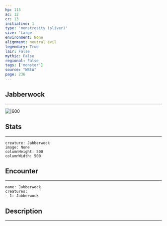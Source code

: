 ```yaml
---
hp: 115
ac: 12
cr: 13
initiative: 1
type: 'monstrosity (sliver)'    
size: 'Large'
environment: None
alignment: neutral evil
legendary: True
lair: False
mythic: False
regional: False
tags: ['monster']
source: "WBtW"
page: 236
---
```


## Jabberwock
---

![|600](D:/Program%20Files/5e.tools/img/bestiary/WBtW/Jabberwock.jpg)

## Stats
---

```statblock
creature: Jabberwock
image: None
columnHeight: 500
columnWidth: 500
```

## Encounter
---

```encounter-table
name: Jabberwock
creatures:
- 1: Jabberwock
```

## Description
---




